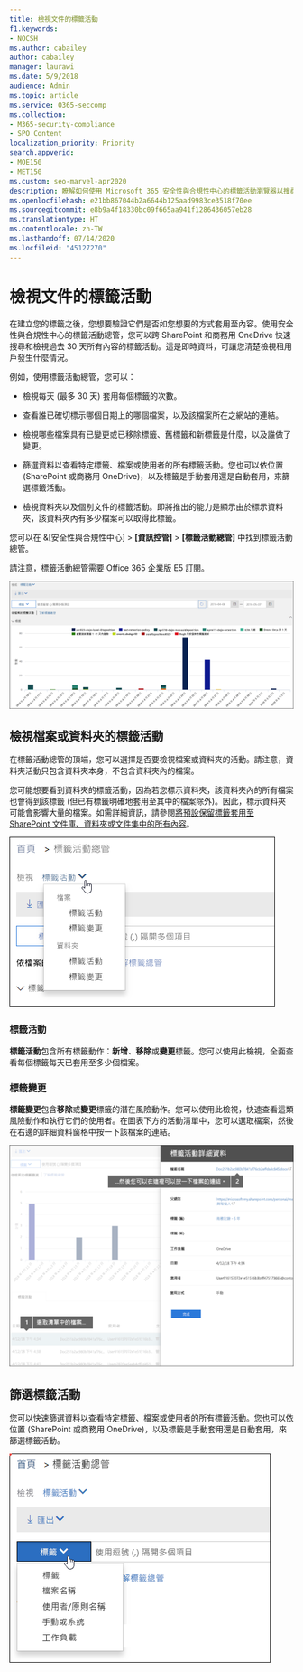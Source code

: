 ```yaml
---
title: 檢視文件的標籤活動
f1.keywords:
- NOCSH
ms.author: cabailey
author: cabailey
manager: laurawi
ms.date: 5/9/2018
audience: Admin
ms.topic: article
ms.service: O365-seccomp
ms.collection:
- M365-security-compliance
- SPO_Content
localization_priority: Priority
search.appverid:
- MOE150
- MET150
ms.custom: seo-marvel-apr2020
description: 瞭解如何使用 Microsoft 365 安全性與合規性中心的標籤活動瀏覽器以搜尋和查看標籤活動。
ms.openlocfilehash: e21bb867044b2a6644b125aad9983ce3518f70ee
ms.sourcegitcommit: e8b9a4f18330bc09f665aa941f1286436057eb28
ms.translationtype: HT
ms.contentlocale: zh-TW
ms.lasthandoff: 07/14/2020
ms.locfileid: "45127270"
---
```

# <a name="view-label-activity-for-documents"></a>檢視文件的標籤活動

在建立您的標籤之後，您想要驗證它們是否如您想要的方式套用至內容。使用安全性與合規性中心的標籤活動總管，您可以跨 SharePoint 和商務用 OneDrive 快速搜尋和檢視過去 30 天所有內容的標籤活動。這是即時資料，可讓您清楚檢視租用戶發生什麼情況。
  
例如，使用標籤活動總管，您可以：
  
- 檢視每天 (最多 30 天) 套用每個標籤的次數。
    
- 查看誰已確切標示哪個日期上的哪個檔案，以及該檔案所在之網站的連結。
    
- 檢視哪些檔案具有已變更或已移除標籤、舊標籤和新標籤是什麼，以及誰做了變更。
    
- 篩選資料以查看特定標籤、檔案或使用者的所有標籤活動。您也可以依位置 (SharePoint 或商務用 OneDrive)，以及標籤是手動套用還是自動套用，來篩選標籤活動。
    
- 檢視資料夾以及個別文件的標籤活動。即將推出的能力是顯示由於標示資料夾，該資料夾內有多少檔案可以取得此標籤。
    
您可以在 &amp;[安全性與合規性中心] > **[資訊控管]**  > **[標籤活動總管]** 中找到標籤活動總管。
  
請注意，標籤活動總管需要 Office 365 企業版 E5 訂閱。
  
![標籤活動總管](../media/671ca0cd-1457-40b4-9917-b663360afd95.png)
  
## <a name="view-label-activities-for-files-or-folders"></a>檢視檔案或資料夾的標籤活動

在標籤活動總管的頂端，您可以選擇是否要檢視檔案或資料夾的活動。請注意，資料夾活動只包含資料夾本身，不包含資料夾內的檔案。
  
您可能想要看到資料夾的標籤活動，因為若您標示資料夾，該資料夾內的所有檔案也會得到該標籤 (但已有標籤明確地套用至其中的檔案除外)。因此，標示資料夾可能會影響大量的檔案。如需詳細資訊，請參閱[將預設保留標籤套用至 SharePoint 文件庫、資料夾或文件集中的所有內容](create-apply-retention-labels.md#applying-a-default-retention-label-to-all-content-in-a-sharepoint-library-folder-or-document-set)。
  
![顯示檔案和資料夾之標籤活動的下拉式功能表](../media/11030584-f52d-49eb-86f3-7ead16a3b704.png)
  
### <a name="label-activities"></a>標籤活動

 **標籤活動**包含所有標籤動作：**新增**、**移除**或**變更**標籤。您可以使用此檢視，全面查看每個標籤每天已套用至多少個檔案。 
  
### <a name="label-changes"></a>標籤變更

 **標籤變更**包含**移除**或**變更**標籤的潛在風險動作。您可以使用此檢視，快速查看這類風險動作和執行它們的使用者。在圖表下方的活動清單中，您可以選取檔案，然後在右邊的詳細資料窗格中按一下該檔案的連結。 
  
![標籤活動詳細資料窗格](../media/eb580fd4-b5be-4fda-9ba5-c1256777310d.png)
  
## <a name="filter-label-activity"></a>篩選標籤活動

您可以快速篩選資料以查看特定標籤、檔案或使用者的所有標籤活動。您也可以依位置 (SharePoint 或商務用 OneDrive)，以及標籤是手動套用還是自動套用，來篩選標籤活動。
  
![標籤活動的篩選器](../media/9de92985-120f-48b4-96a7-ef7ec8a71ff0.png)
  

